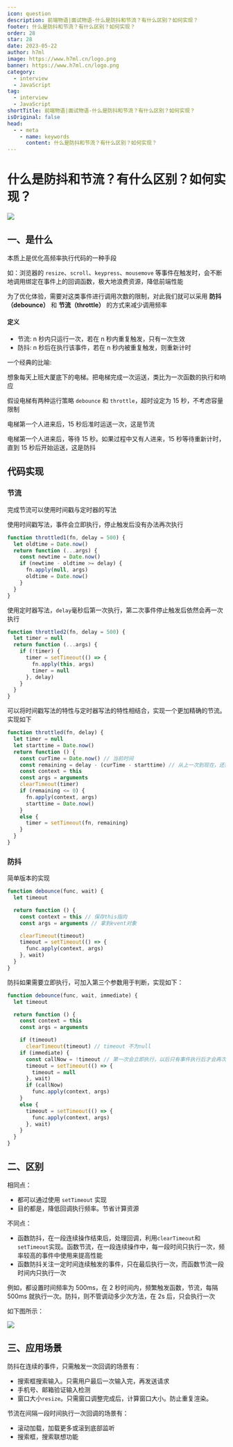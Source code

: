 ```yaml
---
icon: question
description: 前端物语|面试物语-什么是防抖和节流？有什么区别？如何实现？
footer: 什么是防抖和节流？有什么区别？如何实现？
order: 28
star: 28
date: 2023-05-22
author: h7ml
image: https://www.h7ml.cn/logo.png
banner: https://www.h7ml.cn/logo.png
category:
  - interview
  - JavaScript
tag:
  - interview
  - JavaScript
shortTitle: 前端物语|面试物语-什么是防抖和节流？有什么区别？如何实现？
isOriginal: false
head:
  - - meta
    - name: keywords
      content: 什么是防抖和节流？有什么区别？如何实现？
---
```


# 什么是防抖和节流？有什么区别？如何实现？

![](https://nakoruru.h7ml.cn/httpproxy/static.5ibug.net/vitepress/assets/images/interview/912f1a10-8787-11eb-85f6-6fac77c0c9b3.png)

## 一、是什么

本质上是优化高频率执行代码的一种手段

如：浏览器的 `resize`、`scroll`、`keypress`、`mousemove` 等事件在触发时，会不断地调用绑定在事件上的回调函数，极大地浪费资源，降低前端性能

为了优化体验，需要对这类事件进行调用次数的限制，对此我们就可以采用 **防抖（debounce）** 和 **节流（throttle）** 的方式来减少调用频率

#### 定义

- 节流: n 秒内只运行一次，若在 n 秒内重复触发，只有一次生效
- 防抖: n 秒后在执行该事件，若在 n 秒内被重复触发，则重新计时

一个经典的比喻:

想象每天上班大厦底下的电梯。把电梯完成一次运送，类比为一次函数的执行和响应

假设电梯有两种运行策略 `debounce` 和 `throttle`，超时设定为 15 秒，不考虑容量限制

电梯第一个人进来后，15 秒后准时运送一次，这是节流

电梯第一个人进来后，等待 15 秒。如果过程中又有人进来，15 秒等待重新计时，直到 15 秒后开始运送，这是防抖

## 代码实现

### 节流

完成节流可以使用时间戳与定时器的写法

使用时间戳写法，事件会立即执行，停止触发后没有办法再次执行

```js
function throttled1(fn, delay = 500) {
  let oldtime = Date.now()
  return function (...args) {
    const newtime = Date.now()
    if (newtime - oldtime >= delay) {
      fn.apply(null, args)
      oldtime = Date.now()
    }
  }
}
```

使用定时器写法，`delay`毫秒后第一次执行，第二次事件停止触发后依然会再一次执行

```js
function throttled2(fn, delay = 500) {
  let timer = null
  return function (...args) {
    if (!timer) {
      timer = setTimeout(() => {
        fn.apply(this, args)
        timer = null
      }, delay)
    }
  }
}
```

可以将时间戳写法的特性与定时器写法的特性相结合，实现一个更加精确的节流。实现如下

```js
function throttled(fn, delay) {
  let timer = null
  let starttime = Date.now()
  return function () {
    const curTime = Date.now() // 当前时间
    const remaining = delay - (curTime - starttime) // 从上一次到现在，还剩下多少多余时间
    const context = this
    const args = arguments
    clearTimeout(timer)
    if (remaining <= 0) {
      fn.apply(context, args)
      starttime = Date.now()
    }
    else {
      timer = setTimeout(fn, remaining)
    }
  }
}
```

### 防抖

简单版本的实现

```js
function debounce(func, wait) {
  let timeout

  return function () {
    const context = this // 保存this指向
    const args = arguments // 拿到event对象

    clearTimeout(timeout)
    timeout = setTimeout(() => {
      func.apply(context, args)
    }, wait)
  }
}
```

防抖如果需要立即执行，可加入第三个参数用于判断，实现如下：

```js
function debounce(func, wait, immediate) {
  let timeout

  return function () {
    const context = this
    const args = arguments

    if (timeout)
      clearTimeout(timeout) // timeout 不为null
    if (immediate) {
      const callNow = !timeout // 第一次会立即执行，以后只有事件执行后才会再次触发
      timeout = setTimeout(() => {
        timeout = null
      }, wait)
      if (callNow)
        func.apply(context, args)
    }
    else {
      timeout = setTimeout(() => {
        func.apply(context, args)
      }, wait)
    }
  }
}
```

## 二、区别

相同点：

- 都可以通过使用 `setTimeout` 实现
- 目的都是，降低回调执行频率。节省计算资源

不同点：

- 函数防抖，在一段连续操作结束后，处理回调，利用`clearTimeout`和 `setTimeout`实现。函数节流，在一段连续操作中，每一段时间只执行一次，频率较高的事件中使用来提高性能
- 函数防抖关注一定时间连续触发的事件，只在最后执行一次，而函数节流一段时间内只执行一次

例如，都设置时间频率为 500ms，在 2 秒时间内，频繁触发函数，节流，每隔 500ms 就执行一次。防抖，则不管调动多少次方法，在 2s 后，只会执行一次

如下图所示：

![](https://nakoruru.h7ml.cn/httpproxy/static.5ibug.net/vitepress/assets/images/interview/a2c81b50-8787-11eb-ab90-d9ae814b240d.png)

## 三、应用场景

防抖在连续的事件，只需触发一次回调的场景有：

- 搜索框搜索输入。只需用户最后一次输入完，再发送请求
- 手机号、邮箱验证输入检测
- 窗口大小`resize`。只需窗口调整完成后，计算窗口大小。防止重复渲染。

节流在间隔一段时间执行一次回调的场景有：

- 滚动加载，加载更多或滚到底部监听
- 搜索框，搜索联想功能
